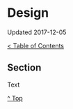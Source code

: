 <head>
</head>

# Design

Updated 2017-12-05

[< Table of Contents][0]

## Section

Text

[^ Top][99]

[0]: ../README.md
[99]: README.md
